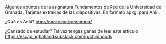 Algunos apuntes de la asignatura Fundamentos de Red de la Universidad de Granada. Tarjetas extraídas de las diapositivas. En formato apkg, para Anki.


¿Qué es Anki? http://ncase.me/remember/

¿Cansado de estudiar? Tal vez tengas ganas de leer este artículo https://escapingflatland.substack.com/p/childhoods

